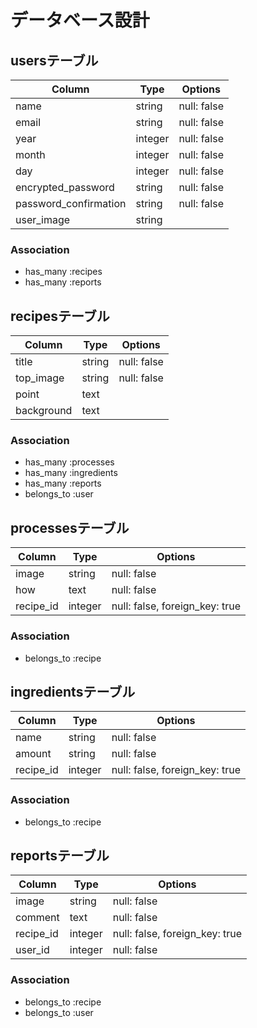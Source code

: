 # データベース設計
## usersテーブル

|Column|Type|Options|
|------|----|-------|
|name|string|null: false|
|email|string|null: false|
|year|integer|null: false|
|month|integer|null: false|
|day|integer|null: false|
|encrypted_password|string|null: false|
|password_confirmation|string|null: false|
|user_image|string||

### Association
- has_many :recipes
- has_many :reports

## recipesテーブル

|Column|Type|Options|
|------|----|-------|
|title|string|null: false|
|top_image|string|null: false|
|point|text||
|background|text||

### Association
- has_many :processes
- has_many :ingredients
- has_many :reports
- belongs_to :user

## processesテーブル

|Column|Type|Options|
|------|----|-------|
|image|string|null: false|
|how|text|null: false|
|recipe_id|integer|null: false, foreign_key: true|

### Association
- belongs_to :recipe

## ingredientsテーブル

|Column|Type|Options|
|------|----|-------|
|name|string|null: false|
|amount|string|null: false|
|recipe_id|integer|null: false, foreign_key: true|

### Association
- belongs_to :recipe

## reportsテーブル

|Column|Type|Options|
|------|----|-------|
|image|string|null: false|
|comment|text|null: false|
|recipe_id|integer|null: false, foreign_key: true|
|user_id|integer|null: false|

### Association
- belongs_to :recipe
- belongs_to :user
